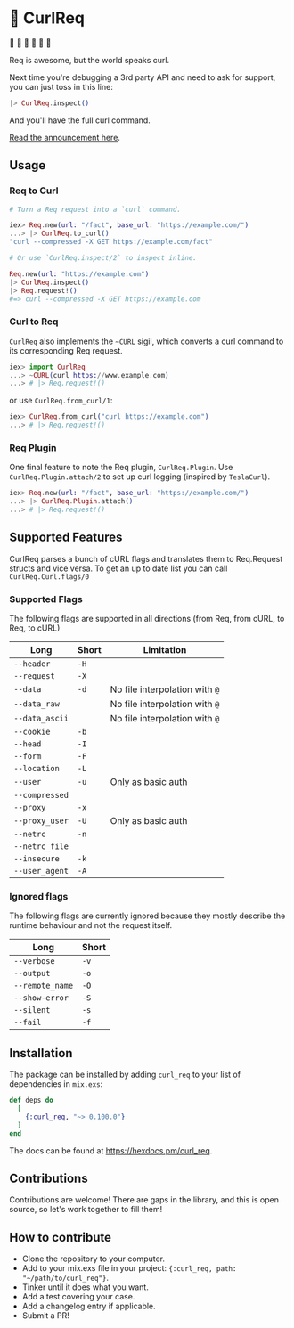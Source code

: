 # 🥌 CurlReq  

🥌 🥌 🥌 🥌 🥌 🥌

Req is awesome, but the world speaks curl.

Next time you're debugging a 3rd party API and need to ask for support, you can just toss in this line:

```elixir
|> CurlReq.inspect()
```

And you'll have the full curl command.

[Read the announcement here](https://codecodeship.com/blog/2024-06-03-curl_req).

## Usage

### Req to Curl
```elixir
# Turn a Req request into a `curl` command.

iex> Req.new(url: "/fact", base_url: "https://example.com/")
...> |> CurlReq.to_curl()
"curl --compressed -X GET https://example.com/fact" 

# Or use `CurlReq.inspect/2` to inspect inline.

Req.new(url: "https://example.com")
|> CurlReq.inspect()
|> Req.request!()
#=> curl --compressed -X GET https://example.com
```

### Curl to Req

`CurlReq` also implements the `~CURL` sigil, which converts a curl command to its corresponding Req request.

```elixir
iex> import CurlReq
...> ~CURL(curl https://www.example.com)
...> # |> Req.request!()

```

or use `CurlReq.from_curl/1`:
```elixir
iex> CurlReq.from_curl("curl https://example.com")
...> # |> Req.request!()

```

### Req Plugin

One final feature to note the Req plugin, `CurlReq.Plugin`. Use `CurlReq.Plugin.attach/2` to set up curl logging (inspired by `TeslaCurl`).

```elixir
iex> Req.new(url: "/fact", base_url: "https://example.com/")
...> |> CurlReq.Plugin.attach()
...> # |> Req.request!()

```

## Supported Features

CurlReq parses a bunch of cURL flags and translates them to Req.Request structs and vice versa. To get an up to date list you can call `CurlReq.Curl.flags/0`

### Supported Flags

The following flags are supported in all directions (from Req, from cURL, to Req, to cURL)

| Long         | Short | Limitation |
| ---          | --- | --- |
| `--header`     | `-H` | |
| `--request`    | `-X` | |
| `--data`       | `-d` |  No file interpolation with `@`|
| `--data_raw`   |      | No file interpolation with `@`|
| `--data_ascii` |      | No file interpolation with `@`|
| `--cookie`     | `-b` | |
| `--head`       | `-I` | |
| `--form`       | `-F` | |
| `--location`   | `-L` | |
| `--user`       | `-u` |  Only as basic auth |
| `--compressed` |      | |
| `--proxy`      | `-x` | |
| `--proxy_user` | `-U` |  Only as basic auth |
| `--netrc`      | `-n` | |
| `--netrc_file` |      | |
| `--insecure`   | `-k` | |
| `--user_agent` | `-A` | |

### Ignored flags

The following flags are currently ignored because they mostly describe the runtime behaviour and not the request itself.

| Long         | Short | 
| ---          | --- | 
| `--verbose`     | `-v` |
| `--output`    | `-o` | 
| `--remote_name`       | `-O` |
| `--show-error`     | `-S` |
| `--silent`       | `-s` |
| `--fail`       | `-f` |

## Installation

The package can be installed
by adding `curl_req` to your list of dependencies in `mix.exs`:

```elixir
def deps do
  [
    {:curl_req, "~> 0.100.0"}
  ]
end
```

The docs can be found at <https://hexdocs.pm/curl_req>.

## Contributions

Contributions are welcome! There are gaps in the library, and this is open source, so let's work together to fill them!

## How to contribute

- Clone the repository to your computer.
- Add to your mix.exs file in your project: `{:curl_req, path: "~/path/to/curl_req"}`.
- Tinker until it does what you want.
- Add a test covering your case.
- Add a changelog entry if applicable.
- Submit a PR!
